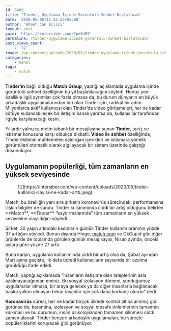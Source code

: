 ```yaml
---
id: 6489
title: 'Tinder, Uygulama İçinde Görüntülü Sohbet Başlatacak'
date: '2020-05-06T11:55:23+03:00'
author: 'Ahmet Can Bilici'
layout: post
guid: 'https://intersiber.com/?p=6489'
permalink: /tinder-uygulama-icinde-goruntulu-sohbet-baslatacak/
post_views_count:
    - '72'
image: /wp-content/uploads/2020/05/tinder-uygulama-icinde-goruntulu-sohbet-baslatacak.png
categories:
    - Genel
tags:
    - match
---
```


**Tinder’ın** bağlı olduğu **Match** **Group**, yaptığı açıklamada uygulama içinde görüntülü sohbet özelliğinin bu yıl başlatılacağını söyledi. Henüz yeni özellikle ilgili ayrıntılar çok fazla olmasa da, bu durum dünyanın en büyük arkadaşlık uygulamalarından biri olan Tinder için, radikal bir adım. Milyonlarca aktif kullanıcısı olan Tinder’da video görüşmeleri, her ne kadar kötüye kullanılabilecek bir iletişim kanalı yaratsa da, kullanıcılar tarafından ilgiyle karşılanacağı kesin.

Yıllardır yalnızca metin tabanlı bir mesajlaşma sunan **Tinder**, taciz ve istismar konusuna karşı oldukça dikkatli. **Video** ile **sohbet** özelliğinde, Tinder ekibinin muhtemelen saldırgan içerikleri ve istismara yönelik görüntüleri otomatik olarak algılayacak bir sistem üzerinde çalıştığı düşünülüyor.

## Uygulamanın popülerliği, tüm zamanların en yüksek seviyesinde

<figure class="wp-block-image size-large">![](https://intersiber.com/wp-content/uploads/2020/05/tinder-kullanici-sayisi-ne-kadar-artti.jpeg)</figure>Match, bu özelliğin yanı sıra şirketin koronavirüs sürecindeki performansına ilişkin bilgiler de sundu. Tinder kullanımında ciddi bir artış olduğunu belirten **Match**, **Tinder** “kaydırmalarında” tüm zamanların en yüksek seviyesine ulaşıldığını söyledi.

Şirket, 30 yaşın altındaki kadınların günlük Tinder kullanım oranının yüzde 37 arttığını söyledi. Bunun dışında Hinge, [match.com](http://match.com) ve OkCupid gibi diğer ürünlerde de toplamda görülen günlük mesaj sayısı, Nisan ayında, önceki aylara göre yüzde 27 arttı.

Buna karşın, uygulama kullanımında ciddi bir artış olsa da, Şubat ayından Mart ayına geçişte, ilk defa ücretli kullanıcıların sayısında bir azalma görüldüğü ifade edildi.

Match, yaptığı açıklamada “İnsanların iletişime olan taleplerinin asla azalmayacağından eminiz. Bu sosyal izolasyon dönemi, sunduğumuz uygulamalar olmasa, bir araya gelecek ya da diğer insanlarla bağlanacak başka yolları olmayan bekar insanlar için çok daha korkunç olurdu” dedi.

**Koronavirüs** süreci, her ne kadar birçok ülkede kontrol altına alınmış gibi görünse de, karantina, izolasyon ve sosyal mesafe önlemlerinin tamamen kalkması ve bu durumun, insan psikolojisinden tamamen silinmesi ciddi zaman alacak. Tinder benzeri arkadaşlık uygulamaları, bu süreçte popülerliklerini koruyacak gibi görünüyor.